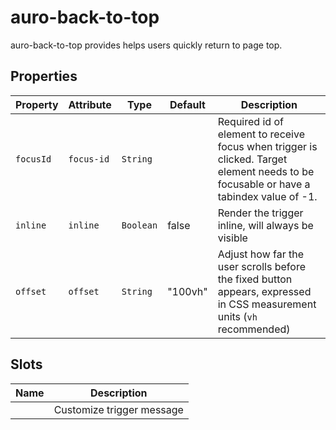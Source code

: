# auro-back-to-top

auro-back-to-top provides helps users quickly return to page top.

## Properties

| Property  | Attribute  | Type      | Default | Description                                      |
|-----------|------------|-----------|---------|--------------------------------------------------|
| `focusId` | `focus-id` | `String`  |         | Required id of element to receive focus when trigger is clicked. Target element needs to be focusable or have a tabindex value of -1. |
| `inline`  | `inline`   | `Boolean` | false   | Render the trigger inline, will always be visible |
| `offset`  | `offset`   | `String`  | "100vh" | Adjust how far the user scrolls before the fixed button appears, expressed in CSS measurement units (`vh` recommended) |

## Slots

| Name | Description               |
|------|---------------------------|
|      | Customize trigger message |
